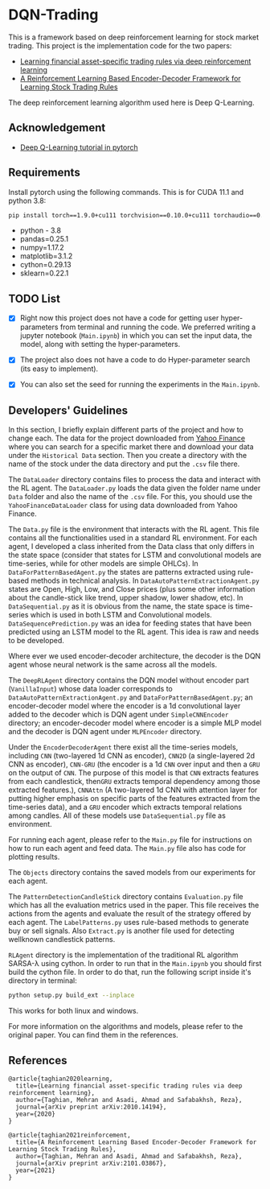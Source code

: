 # DQN-Trading

This is a framework based on deep reinforcement learning for stock market trading. This project is the implementation
code for the two papers:

- [Learning financial asset-specific trading rules via deep reinforcement learning](https://arxiv.org/abs/2010.14194)
- [A Reinforcement Learning Based Encoder-Decoder Framework for Learning Stock Trading Rules](https://arxiv.org/abs/2101.03867)

The deep reinforcement learning algorithm used here is Deep Q-Learning.

## Acknowledgement

- [Deep Q-Learning tutorial in pytorch](https://pytorch.org/tutorials/intermediate/reinforcement_q_learning.html)

## Requirements

Install pytorch using the following commands. This is for CUDA 11.1 and python 3.8:

```bash
pip install torch==1.9.0+cu111 torchvision==0.10.0+cu111 torchaudio==0.9.0 -f https://download.pytorch.org/whl/torch_stable.html
```

- python - 3.8
- pandas=0.25.1
- numpy=1.17.2
- matplotlib=3.1.2
- cython=0.29.13
- sklearn=0.22.1

## TODO List

- [X] Right now this project does not have a code for getting user hyper-parameters from terminal and running the code.
  We preferred writing a jupyter notebook (`Main.ipynb`) in which you can set the input data, the model, along with
  setting the hyper-parameters.

- [X] The project also does not have a code to do Hyper-parameter search (its easy to implement).

- [X] You can also set the seed for running the experiments in the `Main.ipynb`.

## Developers' Guidelines

In this section, I briefly explain different parts of the project and how to change each. The data for the project
downloaded from [Yahoo Finance](http://finance.yahoo.com/) where you can search for a specific market there and download
your data under the `Historical Data` section. Then you create a directory with the name of the stock under the data
directory and put the `.csv`
file there.

The `DataLoader` directory contains files to process the data and interact with the RL agent. The `DataLoader.py` loads
the data given the folder name under `Data` folder and also the name of the `.csv` file. For this, you should use
the `YahooFinanceDataLoader` class for using data downloaded from Yahoo Finance.

The `Data.py` file is the environment that interacts with the RL agent. This file contains all the functionalities used
in a standard RL environment. For each agent, I developed a class inherited from the Data class that only differs in the
state space (consider that states for LSTM and convolutional models are time-series, while for other models are simple
OHLCs). In `DataForPatternBasedAgent.py` the states are patterns extracted using rule-based methods in technical
analysis. In `DataAutoPatternExtractionAgent.py`
states are Open, High, Low, and Close prices (plus some other information about the candle-stick like trend, upper
shadow, lower shadow, etc). In `DataSequential.py` as it is obvious from the name, the state space is time-series which
is used in both LSTM and Convolutional models. `DataSequencePrediction.py` was an idea for feeding states that have been
predicted using an LSTM model to the RL agent. This idea is raw and needs to be developed.

Where ever we used encoder-decoder architecture, the decoder is the DQN agent whose neural network is the same across
all the models.

The `DeepRLAgent` directory contains the DQN model without encoder part (`VanillaInput`) whose data loader corresponds
to `DataAutoPatternExtractionAgent.py` and `DataForPatternBasedAgent.py`; an encoder-decoder model where the encoder is
a 1d convolutional layer added to the decoder which is DQN agent under `SimpleCNNEncoder` directory; an encoder-decoder
model where encoder is a simple MLP model and the decoder is DQN agent under `MLPEncoder` directory.

Under the `EncoderDecoderAgent` there exist all the time-series models, including `CNN`
(two-layered 1d CNN as encoder), `CNN2D` (a single-layered 2d CNN as encoder), `CNN-GRU`
(the encoder is a 1d `CNN` over input and then a `GRU` on the output of `CNN`. The purpose of this model is that `CNN`
extracts features from each candlestick, then`GRU`
extracts temporal dependency among those extracted features.), `CNNAttn` (A two-layered 1d CNN with attention layer for
putting higher emphasis on specific parts of the features extracted from the time-series data), and a `GRU` encoder
which extracts temporal relations among candles. All of these models use `DataSequential.py` file as environment.

For running each agent, please refer to the `Main.py` file for instructions on how to run each agent and feed data.
The `Main.py` file also has code for plotting results.

The `Objects` directory contains the saved models from our experiments for each agent.

The `PatternDetectionCandleStick` directory contains `Evaluation.py` file which has all the evaluation metrics used in
the paper. This file receives the actions from the agents and evaluate the result of the strategy offered by each agent.
The `LabelPatterns.py` uses rule-based methods to generate buy or sell signals. Also `Extract.py`
is another file used for detecting wellknown candlestick patterns.

`RLAgent` directory is the implementation of the traditional RL algorithm SARSA-&#955; using cython. In order to run
that in the `Main.ipynb` you should first build the cython file. In order to do that, run the following script inside
it's directory in terminal:

```bash
python setup.py build_ext --inplace
```

This works for both linux and windows.

For more information on the algorithms and models, please refer to the original paper. You can find them in the
references.

## References

```
@article{taghian2020learning,
  title={Learning financial asset-specific trading rules via deep reinforcement learning},
  author={Taghian, Mehran and Asadi, Ahmad and Safabakhsh, Reza},
  journal={arXiv preprint arXiv:2010.14194},
  year={2020}
}

@article{taghian2021reinforcement,
  title={A Reinforcement Learning Based Encoder-Decoder Framework for Learning Stock Trading Rules},
  author={Taghian, Mehran and Asadi, Ahmad and Safabakhsh, Reza},
  journal={arXiv preprint arXiv:2101.03867},
  year={2021}
}
```